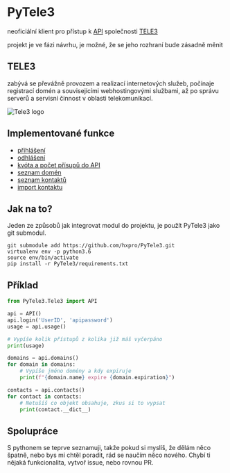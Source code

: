 # PyTele3
neoficiální klient pro přístup k [API](https://www.tele3.cz/api.html) společnosti [TELE3](https://www.tele3.cz)

projekt je ve fázi návrhu, je možné,
že se jeho rozhraní bude zásadně měnit


## TELE3
zabývá se převážně provozem a realizací internetových služeb, počínaje registrací domén a souvisejícími webhostingovými službami, až po správu serverů a servisní činnost v oblasti telekomunikací.

![Tele3 logo](https://www.tele3.cz/img/logo.jpg)

## Implementované funkce

 - [přihlášení](https://www.tele3.cz/api-login.html)
 - [odhlášení](https://www.tele3.cz/api-logout.html)
 - [kvóta a počet přísupů do API](https://www.tele3.cz/api-get-usage.html)
 - [seznam domén](https://www.tele3.cz/api-list-domains.html)
 - [seznam kontaktů](https://www.tele3.cz/api-list-domains.html)
 - [import kontaktu](https://www.tele3.cz/api-import-contact.html)


## Jak na to?
Jeden ze způsobů jak integrovat modul do projektu,
je použít PyTele3 jako git submodul.
```
git submodule add https://github.com/hxpro/PyTele3.git
virtualenv env -p python3.6
source env/bin/activate
pip install -r PyTele3/requirements.txt
```

## Příklad

```python
from PyTele3.Tele3 import API

api = API()
api.login('UserID', 'apipassword')
usage = api.usage()

# Vypíše kolik přístupů z kolika již máš vyčerpáno
print(usage)

domains = api.domains()
for domain in domains:
    # Vypíše jméno domény a kdy expiruje
    print(f"{domain.name} expire {domain.expiration}")

contacts = api.contacts()
for contact in contacts:
    # Netušíš co objekt obsahuje, zkus si to vypsat
    print(contact.__dict__)
```

## Spolupráce
S pythonem se teprve seznamuji, takže pokud si myslíš,
že dělám něco špatně, nebo bys mi chtěl poradit,
rád se naučím něco nového. Chybí ti nějaká funkcionalita, vytvoř issue, nebo rovnou PR.
